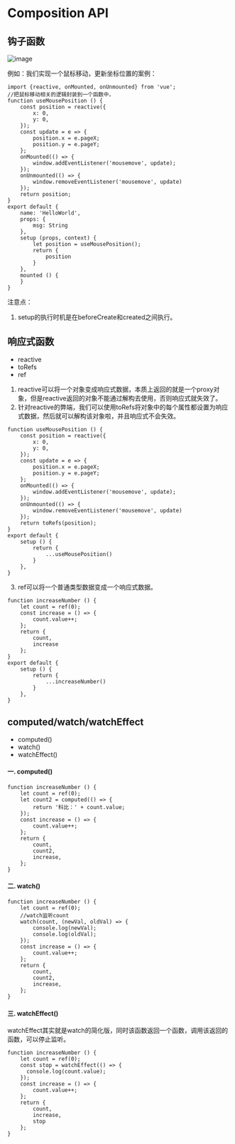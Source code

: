 # Composition API


## 钩子函数

![image](http://note.youdao.com/yws/res/14619/626148FEB3474FFB92318B9FE95C4B54)


例如：我们实现一个鼠标移动，更新坐标位置的案例：
```
import {reactive, onMounted, onUnmounted} from 'vue';
//把鼠标移动相关的逻辑封装到一个函数中，
function useMousePosition () {
    const position = reactive({
        x: 0,
        y: 0,
    });
    const update = e => {
        position.x = e.pageX;
        position.y = e.pageY;
    };
    onMounted(() => {
        window.addEventListener('mousemove', update);
    });
    onUnmounted(() => {
        window.removeEventListener('mousemove', update)
    });
    return position;
}
export default {
    name: 'HelloWorld',
    props: {
        msg: String
    },
    setup (props, context) {
        let position = useMousePosition();
        return {
            position
        }
    },
    mounted () {
    }
}
```
注意点：
1. setup的执行时机是在beforeCreate和created之间执行。

## 响应式函数

* reactive
* toRefs
* ref

1. reactive可以将一个对象变成响应式数据，本质上返回的就是一个proxy对象，但是reactive返回的对象不能通过解构去使用，否则响应式就失效了。
2. 针对reactive的弊端，我们可以使用toRefs将对象中的每个属性都设置为响应式数据，然后就可以解构该对象啦，并且响应式不会失效。
```
function useMousePosition () {
    const position = reactive({
        x: 0,
        y: 0,
    });
    const update = e => {
        position.x = e.pageX;
        position.y = e.pageY;
    };
    onMounted(() => {
        window.addEventListener('mousemove', update);
    });
    onUnmounted(() => {
        window.removeEventListener('mousemove', update)
    });
    return toRefs(position);
}
export default {
    setup () {
        return {
            ...useMousePosition()
        }
    },
}

```
3. ref可以将一个普通类型数据变成一个响应式数据。
```
function increaseNumber () {
    let count = ref(0);
    const increase = () => {
        count.value++;
    };
    return {
        count,
        increase
    };
}
export default {
    setup () {
        return {
            ...increaseNumber()
        }
    },
}
```

## computed/watch/watchEffect

* computed()
* watch()
* watchEffect()

#### 一. computed()

```
function increaseNumber () {
    let count = ref(0);
    let count2 = computed(() => {
        return '科比：' + count.value;
    });
    const increase = () => {
        count.value++;
    };
    return {
        count,
        count2,
        increase,
    };
}
```

#### 二. watch()

```
function increaseNumber () {
    let count = ref(0);
    //watch监听count
    watch(count, (newVal, oldVal) => {
        console.log(newVal);
        console.log(oldVal);
    });
    const increase = () => {
        count.value++;
    };
    return {
        count,
        count2,
        increase,
    };
}
```

#### 三. watchEffect()

watchEffect其实就是watch的简化版，同时该函数返回一个函数，调用该返回的函数，可以停止监听。
```
function increaseNumber () {
    let count = ref(0);
    const stop = watchEffect(() => {
      console.log(count.value);
    });
    const increase = () => {
        count.value++;
    };
    return {
        count,
        increase,
        stop
    };
}
```

